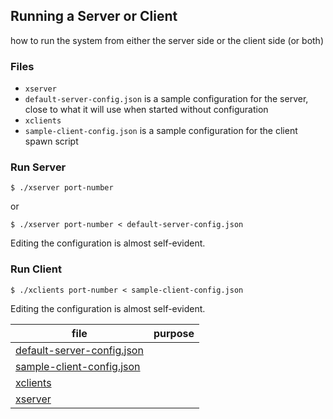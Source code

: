 ## Running a Server or Client 

how to run the system from either the server side or the client side (or both) 

### Files

- `xserver` 
- `default-server-config.json` is a sample configuration for the server, close to what it will use when started without configuration 
- `xclients`
- `sample-client-config.json` is a sample configuration for the client spawn script 

### Run Server

```
$ ./xserver port-number
```

or

```
$ ./xserver port-number < default-server-config.json
```

Editing the configuration is almost self-evident. 


### Run Client

```
$ ./xclients port-number < sample-client-config.json
```

Editing the configuration is almost self-evident. 

| file | purpose |
|--------------------- | ------- |
| [default-server-config.json](default-server-config.json) |  | 
| [sample-client-config.json](sample-client-config.json) |  | 
| [xclients](xclients) |  | 
| [xserver](xserver) |  | 
